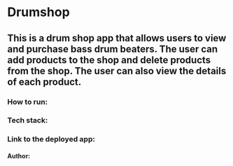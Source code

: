 # Drumshop

## This is a drum shop app that allows users to view and purchase bass drum beaters. The user can add products to the shop and delete products from the shop. The user can also view the details of each product.

### How to run:

### Tech stack:

### Link to the deployed app:

#### Author: